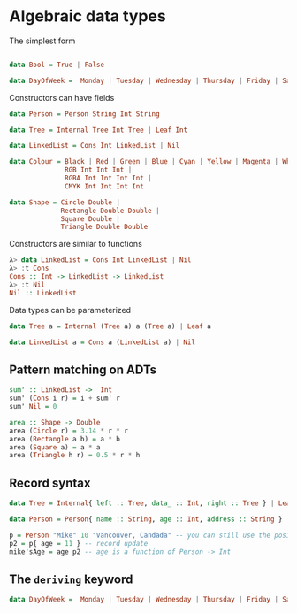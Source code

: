 
# Algebraic data types

The simplest form

```haskell

data Bool = True | False

data DayOfWeek =  Monday | Tuesday | Wednesday | Thursday | Friday | Saturday | Sunday

```

Constructors can have fields

```haskell
data Person = Person String Int String

data Tree = Internal Tree Int Tree | Leaf Int

data LinkedList = Cons Int LinkedList | Nil

data Colour = Black | Red | Green | Blue | Cyan | Yellow | Magenta | White | 
              RGB Int Int Int |
              RGBA Int Int Int Int |
              CMYK Int Int Int Int

data Shape = Circle Double |
             Rectangle Double Double |
             Square Double |
             Triangle Double Double

```

Constructors are similar to functions

```haskell
λ> data LinkedList = Cons Int LinkedList | Nil
λ> :t Cons
Cons :: Int -> LinkedList -> LinkedList
λ> :t Nil
Nil :: LinkedList
```


Data types can be parameterized

```haskell
data Tree a = Internal (Tree a) a (Tree a) | Leaf a

data LinkedList a = Cons a (LinkedList a) | Nil
```

## Pattern matching on ADTs

```haskell
sum' :: LinkedList ->  Int
sum' (Cons i r) = i + sum' r
sum' Nil = 0
```

```haskell
area :: Shape -> Double
area (Circle r) = 3.14 * r * r
area (Rectangle a b) = a * b
area (Square a) = a * a
area (Triangle h r) = 0.5 * r * h
```

## Record syntax

```haskell
data Tree = Internal{ left :: Tree, data_ :: Int, right :: Tree } | Leaf { data_ :: Int }
```

```haskell
data Person = Person{ name :: String, age :: Int, address :: String }

p = Person "Mike" 10 "Vancouver, Candada" -- you can still use the positional syntax
p2 = p{ age = 11 } -- record update
mike'sAge = age p2 -- age is a function of Person -> Int

```

## The `deriving` keyword

```haskell
data DayOfWeek =  Monday | Tuesday | Wednesday | Thursday | Friday | Saturday | Sunday deriving (Eq, Ord, Show, Read, Enum, Bounded)
```

